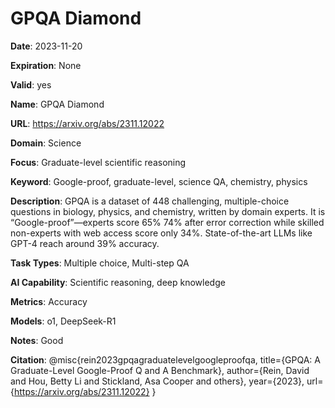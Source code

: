# GPQA Diamond

**Date**: 2023-11-20

**Expiration**: None

**Valid**: yes

**Name**: GPQA Diamond

**URL**: https://arxiv.org/abs/2311.12022

**Domain**: Science

**Focus**: Graduate-level scientific reasoning

**Keyword**: Google-proof, graduate-level, science QA, chemistry, physics

**Description**: GPQA is a dataset of 448 challenging, multiple-choice questions in biology, physics, and chemistry, written by domain experts. It is “Google-proof”—experts score 65%   74% after error correction  while skilled non-experts with web access score only 34%.  State-of-the-art LLMs like GPT-4 reach around 39% accuracy. 

**Task Types**: Multiple choice, Multi-step QA

**AI Capability**: Scientific reasoning, deep knowledge

**Metrics**: Accuracy

**Models**: o1, DeepSeek-R1

**Notes**: Good

**Citation**: @misc{rein2023gpqagraduatelevelgoogleproofqa, title={GPQA: A Graduate-Level Google-Proof Q and A Benchmark}, author={Rein, David and Hou, Betty Li and Stickland, Asa Cooper and others}, year={2023}, url={https://arxiv.org/abs/2311.12022} }

